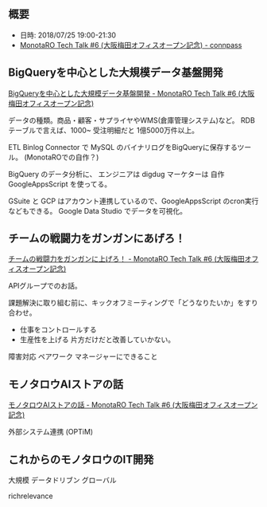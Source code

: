 ## 概要
* 日時: 2018/07/25 19:00-21:30
* [MonotaRO Tech Talk \#6 \(大阪梅田オフィスオープン記念\) \- connpass](https://monotaro.connpass.com/event/93702/)

## BigQueryを中心とした大規模データ基盤開発
[BigQueryを中心とした大規模データ基盤開発 \- MonotaRO Tech Talk \#6 \(大阪梅田オフィスオープン記念\)](https://www.slideshare.net/monotaro-itd-pr/bigquery-monotaro-tech-talk-6)

データの種類。商品・顧客・サプライヤやWMS(倉庫管理システム)など。
RDBテーブルで言えば、1000~
受注明細だと 1億5000万件以上。

ETL
Binlog Connector で MySQL のバイナリログをBigQueryに保存するツール。
(MonotaROでの自作？)

BigQuery のデータ分析に、
エンジニアは digdug
マーケターは 自作 GoogleAppsScript 
を使ってる。

GSuite と GCP はアカウント連携しているので、GoogleAppsScript のcron実行などもできる。
Google Data Studio でデータを可視化。

## チームの戦闘力をガンガンにあげろ！
[チームの戦闘力をガンガンに上げろ！ \- MonotaRO Tech Talk \#6 \(大阪梅田オフィスオープン記念\)](https://www.slideshare.net/monotaro-itd-pr/monotaro-tech-talk-6)

APIグループでのお話。

課題解決に取り組む前に、キックオフミーティングで「どうなりたいか」をすり合わせ。
- 仕事をコントロールする
- 生産性を上げる
片方だけだと改善していかない。

障害対応
ペアワーク
マネージャーにできること

## モノタロウAIストアの話
[モノタロウAIストアの話 \- MonotaRO Tech Talk \#6 \(大阪梅田オフィスオープン記念\)](https://www.slideshare.net/monotaro-itd-pr/ai-monotaro-tech-talk-6)

外部システム連携 (OPTiM)

## これからのモノタロウのIT開発
大規模
データドリブン
グローバル

richrelevance
